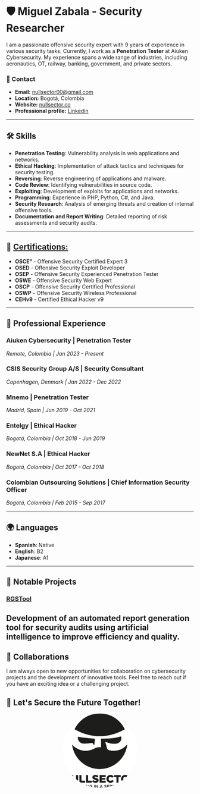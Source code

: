 # 🛡️ Miguel Zabala - Security Researcher

I am a passionate offensive security expert with 9 years of experience in various security tasks. Currently, I work as a **Penetration Tester** at Aiuken Cybersecurity. My experience spans a wide range of industries, including aeronautics, OT, railway, banking, government, and private sectors.

### 📧 Contact
- **Email:** [nullsector00@gmail.com](mailto:nullsector00@gmail.com)
- **Location:** Bogotá, Colombia
- **Website:** [nullsector.co](https://nullsector.co/)
- **Professional profile:** [Linkedin](https://www.linkedin.com/in/miguelzabalap/) 
---

## 🛠️ Skills

- **Penetration Testing**: Vulnerability analysis in web applications and networks.
- **Ethical Hacking**: Implementation of attack tactics and techniques for security testing.
- **Reversing**: Reverse engineering of applications and malware.
- **Code Review**: Identifying vulnerabilities in source code.
- **Exploiting**: Development of exploits for applications and networks.
- **Programming**: Experience in PHP, Python, C#, and Java.
- **Security Research**: Analysis of emerging threats and creation of internal offensive tools.
- **Documentation and Report Writing**: Detailed reporting of risk assessments and security audits.

---

## 📜 [Certifications:](https://www.credential.net/profile/miguelzabala303830/wallet)

- **OSCE³** - Offensive Security Certified Expert 3
- **OSED** - Offensive Security Exploit Developer
- **OSEP** - Offensive Security Experienced Penetration Tester
- **OSWE** - Offensive Security Web Expert
- **OSCP** - Offensive Security Certified Professional
- **OSWP** - Offensive Security Wireless Professional
- **CEHv9** - Certified Ethical Hacker v9



---

## 🧩 Professional Experience

### Aiuken Cybersecurity | Penetration Tester
_Remote, Colombia | Jan 2023 - Present_

### CSIS Security Group A/S | Security Consultant
_Copenhagen, Denmark | Jan 2022 - Dec 2022_

### Mnemo | Penetration Tester
_Madrid, Spain | Jun 2019 - Oct 2021_

### Entelgy | Ethical Hacker
_Bogotá, Colombia | Oct 2018 - Jun 2019_

### NewNet S.A | Ethical Hacker
_Bogotá, Colombia | Oct 2017 - Oct 2018_

### Colombian Outsourcing Solutions | Chief Information Security Officer
_Bogotá, Colombia | Feb 2015 - Sep 2017_

---

## 🌍 Languages

- **Spanish**: Native
- **English**: B2
- **Japanese**: A1

---

## 📂 Notable Projects

### [RGSTool](https://github.com/MangelZabalaDevelop/RGS)
Development of an automated report generation tool for security audits using artificial intelligence to improve efficiency and quality.
---

## 🤝 Collaborations

I am always open to new opportunities for collaboration on cybersecurity projects and the development of innovative tools. Feel free to reach out if you have an exciting idea or a challenging project.

## 🚀 Let's Secure the Future Together!


<div align="center">
  <img src="https://github.com/MangelZabalaDevelop/MangelZabalaDevelop/blob/main/Logo%20NULLSECTOR-1.png" alt="Miguel Zabala" style="border-radius: 50%; width: 200px; height: 200px;">
</div>
